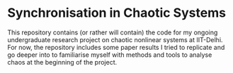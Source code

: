 # Synchronisation in Chaotic Systems
This repository contains (or rather will contain) the code for my ongoing undergraduate research project on chaotic nonlinear systems at IIT-Delhi. For now, the repository includes some paper results I tried to replicate and go deeper into to familiarise myself with methods and tools to analyse chaos at the beginning of the project.

